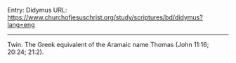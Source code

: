 Entry: Didymus
URL: https://www.churchofjesuschrist.org/study/scriptures/bd/didymus?lang=eng

---

Twin. The Greek equivalent of the Aramaic name Thomas (John 11:16; 20:24; 21:2).
